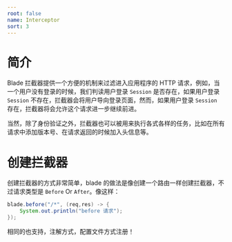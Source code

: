 ```yaml
---
root: false
name: Interceptor
sort: 3
---
```


# 简介

Blade 拦截器提供一个方便的机制来过滤进入应用程序的 HTTP 请求，例如，当一个用户没有登录的时候，我们判读用户登录 `Session` 是否存在，如果用户登录 `Session` 不存在，拦截器会将用户导向登录页面，然而，如果用户登录 `Session` 存在，拦截器将会允许这个请求进一步继续前进。

当然，除了身份验证之外，拦截器也可以被用来执行各式各样的任务，比如在所有请求中添加版本号、在请求返回的时候加入头信息等。

# 创建拦截器

创建拦截器的方式非常简单，blade 的做法是像创建一个路由一样创建拦截器，不过请求类型是 `Before` Or `After`。像这样：

```java
blade.before("/*", (req,res) -> {
    System.out.println("before 请求");
});
```

相同的也支持，注解方式，配置文件方式注册！